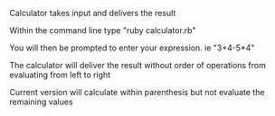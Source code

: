 Calculator takes input and delivers the result

Within the command line type "ruby calculator.rb"

You will then be prompted to enter your expression. ie "3+4-5*4"

The calculator will deliver the result without order of operations from evaluating from left to right

Current version will calculate within parenthesis but not evaluate the remaining values
